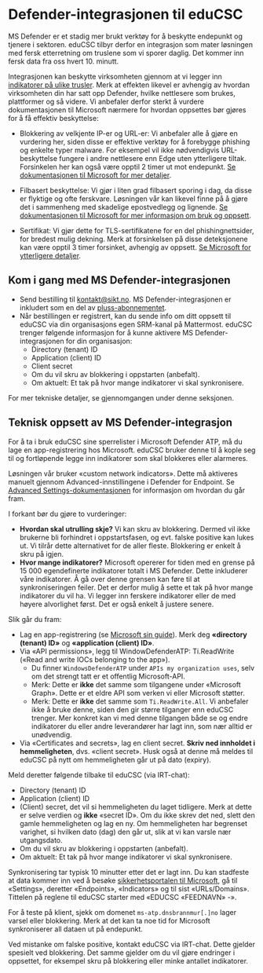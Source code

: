 # Defender-integrasjonen til eduCSC

MS Defender er et stadig mer brukt verktøy for å beskytte endepunkt og tjenere i
sektoren. eduCSC tilbyr derfor en integrasjon som mater løsningen med fersk
etterretning om truslene som vi sporer daglig. Det kommer inn fersk data fra oss
hvert 10. minutt.

Integrasjonen kan beskytte virksomheten gjennom at vi legger inn [indikatorer på
ulike
trusler](https://learn.microsoft.com/en-us/microsoft-365/security/defender-endpoint/manage-indicators?view=o365-worldwide#indicator-of-compromise-ioc-overview).
Merk at effekten likevel er avhengig av hvordan virksomheten din har satt opp
Defender, hvilke nettlesere som brukes, plattformer og så videre. Vi anbefaler
derfor sterkt å vurdere dokumentasjonen til Microsoft nærmere for hvordan
oppsettes bør gjøres for å få effektiv beskyttelse:

- Blokkering av velkjente IP-er og URL-er: Vi anbefaler alle å gjøre en
  vurdering her, siden disse er effektive verktøy for å forebygge phishing og
  enkelte typer malware. For eksempel vil ikke nødvendigvis URL-beskyttelse
  fungere i andre nettlesere enn Edge uten ytterligere tiltak. Forsinkelen her
  kan også være opptil 2 timer ut mot endepunkt. [Se dokumentasjonen til
  Microsoft for mer
  detaljer](https://learn.microsoft.com/en-us/microsoft-365/security/defender-endpoint/indicator-ip-domain?view=o365-worldwide#before-you-begin).

- Filbasert beskyttelse: Vi gjør i liten grad filbasert sporing i dag, da disse
  er flyktige og ofte ferskvare. Løsningen vår kan likevel finne på å gjøre det
  i sammenheng med skadelige epostvedlegg og lignende. [Se dokumentasjonen til
  Microsoft for mer informasjon om bruk og
  oppsett](https://learn.microsoft.com/en-us/microsoft-365/security/defender-endpoint/indicator-file?view=o365-worldwide#before-you-begin).

- Sertifikat: Vi gjør dette for TLS-sertifikatene for en del phishingnettsider,
  for bredest mulig dekning. Merk at forsinkelsen på disse deteksjonene kan være
  opptil 3 timer forsinket, avhengig av oppsett. [Se Microsoft for ytterligere
  detaljer](https://learn.microsoft.com/en-us/microsoft-365/security/defender-endpoint/indicator-certificates?view=o365-worldwide#before-you-begin).

## Kom i gang med MS Defender-integrasjonen

- Send bestilling til kontakt@sikt.no. MS Defender-integrasjonen er inkludert
som en del av
[pluss-abonnementet](https://sikt.no/tjenester/cybersikkerhetssenter-forskning-og-utdanning).
- Når bestillingen er registrert, kan du sende info om ditt oppsett til eduCSC
  via din organisasjons egen SRM-kanal på Mattermost. eduCSC trenger følgende
  informasjon for å kunne aktivere MS Defender-integrasjonen for din
  organisasjon:
  - Directory (tenant) ID
  - Application (client) ID
  - Client secret
  - Om du vil skru av blokkering i oppstarten (anbefalt).
  - Om aktuelt: Et tak på hvor mange indikatorer vi skal synkronisere.

For mer tekniske detaljer, se gjennomgangen under denne seksjonen.

## Teknisk oppsett av MS Defender-integrasjon

For å ta i bruk eduCSC sine sperrelister i Microsoft Defender ATP, må du lage en
app-registrering hos Microsoft. eduCSC bruker denne til å kople seg til og
fortløpende legge inn indikatorer som skal blokkeres eller alarmeres.

Løsningen vår bruker «custom network indicators». Dette må aktiveres manuelt
gjennom Advanced-innstillingene i Defender for Endpoint. Se [Advanced
Settings-dokumentasjonen](https://learn.microsoft.com/en-us/microsoft-365/security/defender-endpoint/advanced-features?view=o365-worldwide)
for informasjon om hvordan du går fram.

I forkant bør du gjøre to vurderinger:

- **Hvordan skal utrulling skje?** Vi kan skru av blokkering. Dermed vil ikke brukerne
  bli forhindret i oppstartsfasen, og evt. falske positive kan lukes ut. Vi tilrår
  dette alternativet for de aller fleste. Blokkering er enkelt å skru på igjen.
- **Hvor mange indikatorer?** Microsoft opererer for tiden med en grense på 15 000
  egendefinerte indikatorer totalt i MS Defender. Dette inkluderer våre indikatorer.
  Å gå over denne grensen kan føre til at synkroniseringen feiler. Det er derfor
  mulig å sette et tak på hvor mange indikatorer du vil ha. Vi legger inn ferskere
  indikatorer eller de med høyere alvorlighet først. Det er også enkelt å justere senere.

Slik går du fram:

- Lag en app-registrering (se [Microsoft sin
  guide](https://learn.microsoft.com/en-us/azure/active-directory/develop/quickstart-register-app)).
  Merk deg **«directory (tenant) ID»** og **«application (client) ID»**.
- Via «API permissions», legg til WindowDefenderATP: Ti.ReadWrite («Read and
  write IOCs belonging to the app»).
  - Du finner `WindowsDefenderATP` under `APIs my organization uses`, selv om det
    strengt tatt er et offentlig Microsoft-API.
  - Merk: Dette er **ikke** det samme som tilgangene under «Microsoft Graph».
    Dette er et eldre API som verken vi eller Microsoft støtter.
  - Merk: Dette er **ikke** det samme som `Ti.ReadWrite.All`. Vi anbefaler ikke å bruke denne, siden
    den gir større tilganger enn eduCSC trenger. Mer konkret kan vi med denne tilgangen både se og endre
    indikatorer du eller andre leverandører har lagt inn, som nær alltid er unødvendig.
- Via «Certificates and secrets», lag en client secret. **Skriv ned innholdet i
  hemmeligheten**, dvs. «client secret». Husk også at denne må meldes til eduCSC
  på nytt om hemmeligheten går ut på dato (expiry).

Meld deretter følgende tilbake til eduCSC (via IRT-chat):

- Directory (tenant) ID
- Application (client) ID
- (Client) secret, det vil si hemmeligheten du laget tidligere. Merk at dette er
  selve verdien og **ikke** «secret ID». Om du ikke skrev det ned, slett den
  gamle hemmeligheten og lag en ny. Om hemmeligheten har begrenset varighet,
  si hvilken dato (dag) den går ut, slik at vi kan varsle nær utgangsdato.
- Om du vil skru av blokkering i oppstarten (anbefalt).
- Om aktuelt: Et tak på hvor mange indikatorer vi skal synkronisere.

Synkronisering tar typisk 10 minutter etter det er lagt inn. Du kan stadfeste at
data kommer inn ved å besøke [sikkerhetsportalen til Microsoft](https://security.microsoft.com),
gå til «Settings», deretter «Endpoints», «Indicators» og til sist «URLs/Domains».
Tittelen på reglene til eduCSC starter med «EDUCSC «FEEDNAVN» -».

For å teste på klient, sjekk om domenet `ms-atp.dnsbrannmur[.]no` lager varsel
eller blokkering. Merk at det kan ta noe tid for Microsoft synkroniserer all
dataen ut på endepunkt.

Ved mistanke om falske positive, kontakt eduCSC via IRT-chat. Dette gjelder
spesielt ved blokkering. Det samme gjelder om du vil gjøre endringer i oppsettet,
for eksempel skru på blokkering eller minke antallet indikatorer.
